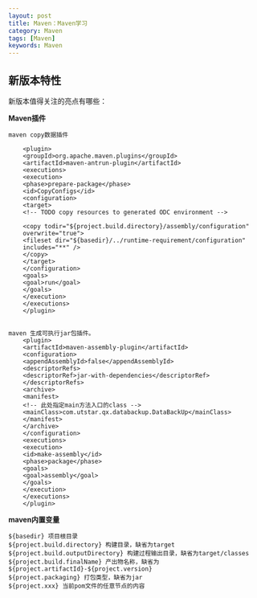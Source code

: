 ```yaml
---
layout: post
title: Maven：Maven学习
category: Maven
tags: [Maven]
keywords: Maven
---
```


## 新版本特性

新版本值得关注的亮点有哪些：

**Maven插件**

	maven copy数据插件
			
		<plugin>
		<groupId>org.apache.maven.plugins</groupId>
		<artifactId>maven-antrun-plugin</artifactId>
		<executions>
		<execution>
		<phase>prepare-package</phase>
		<id>CopyConfigs</id>
		<configuration>
		<target>
		<!-- TODO copy resources to generated ODC environment -->

		<copy todir="${project.build.directory}/assembly/configuration"
		overwrite="true">
		<fileset dir="${basedir}/../runtime-requirement/configuration"
		includes="**" />
		</copy>
		</target>
		</configuration>
		<goals>
		<goal>run</goal>
		</goals>
		</execution>
		</executions>
		</plugin>


	maven 生成可执行jar包插件。
		<plugin>
		<artifactId>maven-assembly-plugin</artifactId>
		<configuration>
		<appendAssemblyId>false</appendAssemblyId>
		<descriptorRefs>
		<descriptorRef>jar-with-dependencies</descriptorRef>
		</descriptorRefs>
		<archive>
		<manifest>
		<!-- 此处指定main方法入口的class -->
		<mainClass>com.utstar.qx.databackup.DataBackUp</mainClass>
		</manifest>
		</archive>
		</configuration>
		<executions>
		<execution>
		<id>make-assembly</id>
		<phase>package</phase>
		<goals>
		<goal>assembly</goal>
		</goals>
		</execution>
		</executions>
		</plugin>

**maven内置变量**

	${basedir} 项目根目录
	${project.build.directory} 构建目录，缺省为target
	${project.build.outputDirectory} 构建过程输出目录，缺省为target/classes
	${project.build.finalName} 产出物名称，缺省为${project.artifactId}-${project.version}
	${project.packaging} 打包类型，缺省为jar
    ${project.xxx} 当前pom文件的任意节点的内容